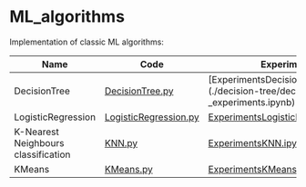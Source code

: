 # ML_algorithms
Implementation of classic ML algorithms:

|Name| Code | Experiments | Date|
|----|----|----| :----: |
|DecisionTree|[DecisionTree.py](./decision-tree/decision-tree.py)|[ExperimentsDecisionTree.ipynb](./decision-tree/decision-tree _experiments.ipynb)|12.12.2022|
|LogisticRegression|[LogisticRegression.py](./logistic-regression/modules/linear_model.py)|[ExperimentsLogisticRegression.ipynb](./logistic-regression/logistic-regression_experiments.ipynb)|28.11.2022|
|K-Nearest Neighbours <br> classification|[KNN.py](./knn-classification/knn/classification.py)|[ExperimentsKNN.ipynb](./knn-classification/knn_experiments.ipynb)|13.11.2022|
|KMeans|[KMeans.py](./k-means/k-means.py)|[ExperimentsKMeans.ipynb](./k-means/k-means_experiments.ipynb)|26.10.2021|
